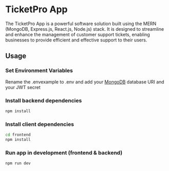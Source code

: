 # TicketPro App

The  TicketPro App is a powerful software solution built using the MERN (MongoDB, Express.js, React.js, Node.js) stack. It is designed to streamline and enhance the management of customer support tickets, enabling businesses to provide efficient and effective support to their users.

## Usage

### Set Environment Variables

Rename the .envexample to .env and add your [MongoDB](https://www.mongodb.com/) database URI and your JWT secret

### Install backend dependencies

```bash
npm install
```

### Install client dependencies

```bash
cd frontend
npm install
```

### Run app in development (frontend & backend)

```bash
npm run dev
```
